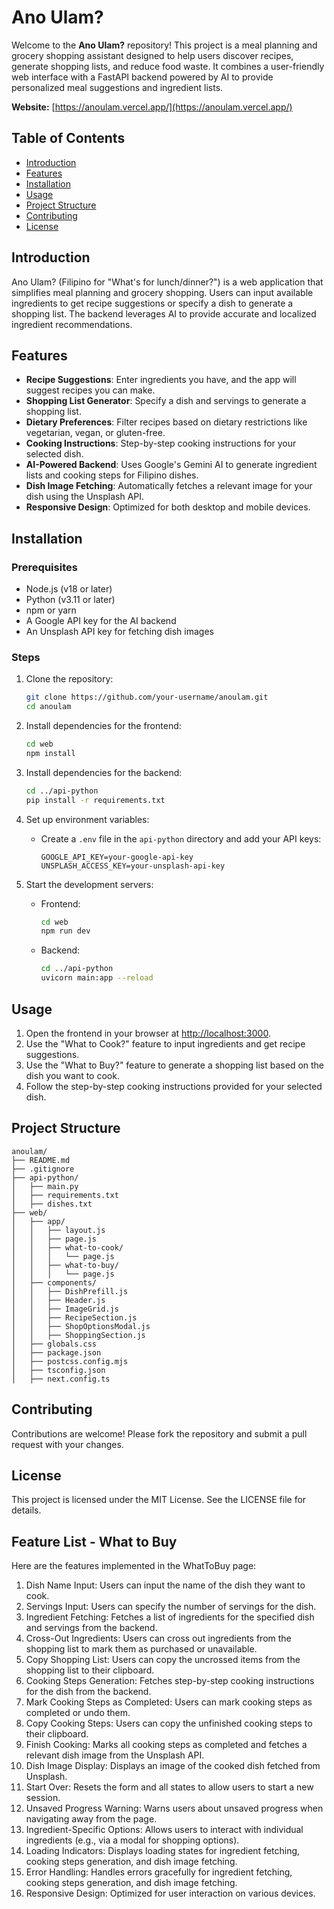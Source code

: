 # Ano Ulam?

Welcome to the **Ano Ulam?** repository! This project is a meal planning and grocery shopping assistant designed to help users discover recipes, generate shopping lists, and reduce food waste. It combines a user-friendly web interface with a FastAPI backend powered by AI to provide personalized meal suggestions and ingredient lists.

**Website:** [https://anoulam.vercel.app/](https://anoulam.vercel.app/)

## Table of Contents

- [Introduction](#introduction)
- [Features](#features)
- [Installation](#installation)
- [Usage](#usage)
- [Project Structure](#project-structure)
- [Contributing](#contributing)
- [License](#license)

## Introduction

Ano Ulam? (Filipino for "What's for lunch/dinner?") is a web application that simplifies meal planning and grocery shopping. Users can input available ingredients to get recipe suggestions or specify a dish to generate a shopping list. The backend leverages AI to provide accurate and localized ingredient recommendations.

## Features

- **Recipe Suggestions**: Enter ingredients you have, and the app will suggest recipes you can make.
- **Shopping List Generator**: Specify a dish and servings to generate a shopping list.
- **Dietary Preferences**: Filter recipes based on dietary restrictions like vegetarian, vegan, or gluten-free.
- **Cooking Instructions**: Step-by-step cooking instructions for your selected dish.
- **AI-Powered Backend**: Uses Google's Gemini AI to generate ingredient lists and cooking steps for Filipino dishes.
- **Dish Image Fetching**: Automatically fetches a relevant image for your dish using the Unsplash API.
- **Responsive Design**: Optimized for both desktop and mobile devices.

## Installation

### Prerequisites

- Node.js (v18 or later)
- Python (v3.11 or later)
- npm or yarn
- A Google API key for the AI backend
- An Unsplash API key for fetching dish images

### Steps

1. Clone the repository:

   ```bash
   git clone https://github.com/your-username/anoulam.git
   cd anoulam
   ```

2. Install dependencies for the frontend:

   ```bash
   cd web
   npm install
   ```

3. Install dependencies for the backend:

   ```bash
   cd ../api-python
   pip install -r requirements.txt
   ```

4. Set up environment variables:
   - Create a `.env` file in the `api-python` directory and add your API keys:
     ```
     GOOGLE_API_KEY=your-google-api-key
     UNSPLASH_ACCESS_KEY=your-unsplash-api-key
     ```

5. Start the development servers:
   - Frontend:
     ```bash
     cd web
     npm run dev
     ```
   - Backend:
     ```bash
     cd ../api-python
     uvicorn main:app --reload
     ```

## Usage

1. Open the frontend in your browser at [http://localhost:3000](http://localhost:3000).
2. Use the "What to Cook?" feature to input ingredients and get recipe suggestions.
3. Use the "What to Buy?" feature to generate a shopping list based on the dish you want to cook.
4. Follow the step-by-step cooking instructions provided for your selected dish.

## Project Structure

```
anoulam/
├── README.md
├── .gitignore
├── api-python/
│   ├── main.py
│   ├── requirements.txt
│   ├── dishes.txt
├── web/
│   ├── app/
│   │   ├── layout.js
│   │   ├── page.js
│   │   ├── what-to-cook/
│   │   │   └── page.js
│   │   ├── what-to-buy/
│   │   │   └── page.js
│   ├── components/
│   │   ├── DishPrefill.js
│   │   ├── Header.js
│   │   ├── ImageGrid.js
│   │   ├── RecipeSection.js
│   │   ├── ShopOptionsModal.js
│   │   ├── ShoppingSection.js
│   ├── globals.css
│   ├── package.json
│   ├── postcss.config.mjs
│   ├── tsconfig.json
│   ├── next.config.ts
```

## Contributing

Contributions are welcome! Please fork the repository and submit a pull request with your changes.

## License

This project is licensed under the MIT License. See the LICENSE file for details.


## Feature List - What to Buy
Here are the features implemented in the WhatToBuy page:

1. Dish Name Input: Users can input the name of the dish they want to cook.
2. Servings Input: Users can specify the number of servings for the dish.
3. Ingredient Fetching: Fetches a list of ingredients for the specified dish and servings from the backend.
4. Cross-Out Ingredients: Users can cross out ingredients from the shopping list to mark them as purchased or unavailable.
5. Copy Shopping List: Users can copy the uncrossed items from the shopping list to their clipboard.
6. Cooking Steps Generation: Fetches step-by-step cooking instructions for the dish from the backend.
7. Mark Cooking Steps as Completed: Users can mark cooking steps as completed or undo them.
8. Copy Cooking Steps: Users can copy the unfinished cooking steps to their clipboard.
9. Finish Cooking: Marks all cooking steps as completed and fetches a relevant dish image from the Unsplash API.
10. Dish Image Display: Displays an image of the cooked dish fetched from Unsplash.
11. Start Over: Resets the form and all states to allow users to start a new session.
12. Unsaved Progress Warning: Warns users about unsaved progress when navigating away from the page.
13. Ingredient-Specific Options: Allows users to interact with individual ingredients (e.g., via a modal for shopping options).
14. Loading Indicators: Displays loading states for ingredient fetching, cooking steps generation, and dish image fetching.
15. Error Handling: Handles errors gracefully for ingredient fetching, cooking steps generation, and dish image fetching.
16. Responsive Design: Optimized for user interaction on various devices.